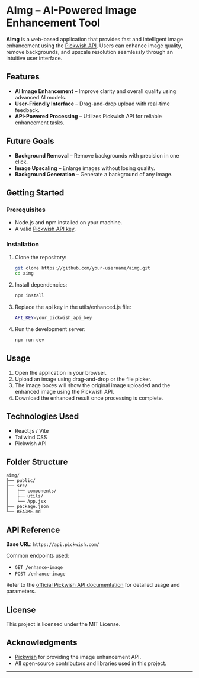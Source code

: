 # AImg – AI-Powered Image Enhancement Tool

**AImg** is a web-based application that provides fast and intelligent image enhancement using the [Pickwish API](https://www.pickwish.com/api). Users can enhance image quality, remove backgrounds, and upscale resolution seamlessly through an intuitive user interface.

## Features

* **AI Image Enhancement** – Improve clarity and overall quality using advanced AI models.
* **User-Friendly Interface** – Drag-and-drop upload with real-time feedback.
* **API-Powered Processing** – Utilizes Pickwish API for reliable enhancement tasks.

## Future Goals

* **Background Removal** – Remove backgrounds with precision in one click.
* **Image Upscaling** – Enlarge images without losing quality.
* **Background Generation** – Generate a background of any image.

## Getting Started

### Prerequisites

* Node.js and npm installed on your machine.
* A valid [Pickwish API key](https://www.pickwish.com/api).

### Installation

1. Clone the repository:

   ```bash
   git clone https://github.com/your-username/aimg.git
   cd aimg
   ```

2. Install dependencies:

   ```bash
   npm install
   ```

3. Replace the api key in the utils/enhanced.js file:

   ```bash
   API_KEY=your_pickwish_api_key
   ```

4. Run the development server:

   ```bash
   npm run dev
   ```

## Usage

1. Open the application in your browser.
2. Upload an image using drag-and-drop or the file picker.
3. The image boxes will show the original image uploaded and the enhanced image using the Pickwish API.
4. Download the enhanced result once processing is complete.

## Technologies Used

* React.js / Vite 
* Tailwind CSS 
* Pickwish API

## Folder Structure

```
aimg/
├── public/
├── src/
│   ├── components/
│   ├── utils/
│   └── App.jsx
├── package.json
└── README.md
```

## API Reference

**Base URL**: `https://api.pickwish.com/`

Common endpoints used:

* `GET /enhance-image`
* `POST /enhance-image`

Refer to the [official Pickwish API documentation](https://www.pickwish.com/api) for detailed usage and parameters.

## License

This project is licensed under the MIT License.

## Acknowledgments

* [Pickwish](https://www.pickwish.com) for providing the image enhancement API.
* All open-source contributors and libraries used in this project.

---
